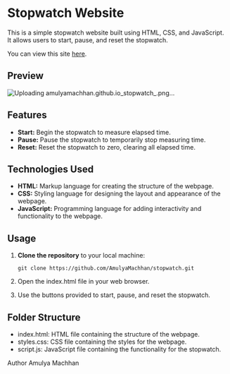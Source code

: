 # Stopwatch Website

This is a simple stopwatch website built using HTML, CSS, and JavaScript. It allows users to start, pause, and reset the stopwatch.

You can view this site [here](https://amulyamachhan.github.io/stopwatch/).

## Preview
![Uploading amulyamachhan.github.io_stopwatch_.png…]()

## Features

- **Start:** Begin the stopwatch to measure elapsed time.
- **Pause:** Pause the stopwatch to temporarily stop measuring time.
- **Reset:** Reset the stopwatch to zero, clearing all elapsed time.

## Technologies Used

- **HTML:** Markup language for creating the structure of the webpage.
- **CSS:** Styling language for designing the layout and appearance of the webpage.
- **JavaScript:** Programming language for adding interactivity and functionality to the webpage.

## Usage

1. **Clone the repository** to your local machine:
   ```
   git clone https://github.com/AmulyaMachhan/stopwatch.git
   ```
2. Open the index.html file in your web browser.

3. Use the buttons provided to start, pause, and reset the stopwatch.

## Folder Structure

- index.html: HTML file containing the structure of the webpage.
- styles.css: CSS file containing the styles for the webpage.
- script.js: JavaScript file containing the functionality for the stopwatch.

Author
Amulya Machhan
